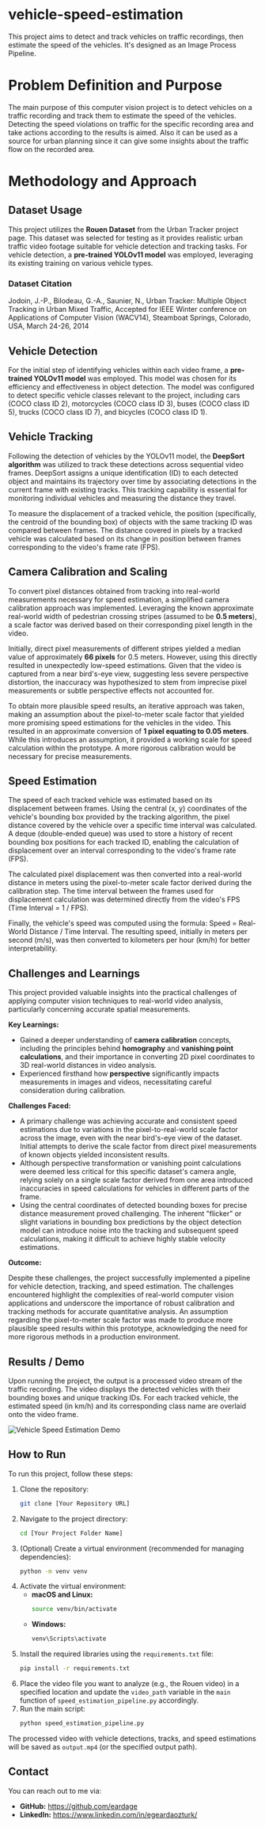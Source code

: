 # vehicle-speed-estimation
This project aims to detect and track vehicles on traffic recordings, then estimate the speed of the vehicles. It's designed as an Image Process Pipeline.



# Problem Definition and Purpose

The main purpose of this computer vision project is to detect vehicles on a traffic recording and track them to estimate the speed of the vehicles. Detecting the speed violations on traffic for the specific recording area and take actions according to the results is aimed. Also it can be used as a source for urban planning since it can give some insights about the traffic flow on the recorded area.


# Methodology and Approach

## Dataset Usage

This project utilizes the **Rouen Dataset** from the Urban Tracker project page. This dataset was selected for testing as it provides realistic urban traffic video footage suitable for vehicle detection and tracking tasks. For vehicle detection, a **pre-trained YOLOv11 model** was employed, leveraging its existing training on various vehicle types.

### Dataset Citation
Jodoin, J.-P., Bilodeau, G.-A., Saunier, N., Urban Tracker: Multiple Object Tracking in Urban Mixed Traffic, Accepted for IEEE Winter conference on Applications of Computer Vision (WACV14), Steamboat Springs, Colorado, USA, March 24-26, 2014

## Vehicle Detection

For the initial step of identifying vehicles within each video frame, a **pre-trained YOLOv11 model** was employed. This model was chosen for its efficiency and effectiveness in object detection. The model was configured to detect specific vehicle classes relevant to the project, including cars (COCO class ID 2), motorcycles (COCO class ID 3), buses (COCO class ID 5), trucks (COCO class ID 7), and bicycles (COCO class ID 1).


## Vehicle Tracking

Following the detection of vehicles by the YOLOv11 model, the **DeepSort algorithm** was utilized to track these detections across sequential video frames. DeepSort assigns a unique identification (ID) to each detected object and maintains its trajectory over time by associating detections in the current frame with existing tracks. This tracking capability is essential for monitoring individual vehicles and measuring the distance they travel.

To measure the displacement of a tracked vehicle, the position (specifically, the centroid of the bounding box) of objects with the same tracking ID was compared between frames. The distance covered in pixels by a tracked vehicle was calculated based on its change in position between frames corresponding to the video's frame rate (FPS).


## Camera Calibration and Scaling

To convert pixel distances obtained from tracking into real-world measurements necessary for speed estimation, a simplified camera calibration approach was implemented. Leveraging the known approximate real-world width of pedestrian crossing stripes (assumed to be **0.5 meters**), a scale factor was derived based on their corresponding pixel length in the video.

Initially, direct pixel measurements of different stripes yielded a median value of approximately **66 pixels** for 0.5 meters. However, using this directly resulted in unexpectedly low-speed estimations. Given that the video is captured from a near bird's-eye view, suggesting less severe perspective distortion, the inaccuracy was hypothesized to stem from imprecise pixel measurements or subtle perspective effects not accounted for.

To obtain more plausible speed results, an iterative approach was taken, making an assumption about the pixel-to-meter scale factor that yielded more promising speed estimations for the vehicles in the video. This resulted in an approximate conversion of **1 pixel equating to 0.05 meters**. While this introduces an assumption, it provided a working scale for speed calculation within the prototype. A more rigorous calibration would be necessary for precise measurements.



## Speed Estimation

The speed of each tracked vehicle was estimated based on its displacement between frames. Using the central (x, y) coordinates of the vehicle's bounding box provided by the tracking algorithm, the pixel distance covered by the vehicle over a specific time interval was calculated. A deque (double-ended queue) was used to store a history of recent bounding box positions for each tracked ID, enabling the calculation of displacement over an interval corresponding to the video's frame rate (FPS).

The calculated pixel displacement was then converted into a real-world distance in meters using the pixel-to-meter scale factor derived during the calibration step. The time interval between the frames used for displacement calculation was determined directly from the video's FPS (Time Interval = 1 / FPS).

Finally, the vehicle's speed was computed using the formula: Speed = Real-World Distance / Time Interval. The resulting speed, initially in meters per second (m/s), was then converted to kilometers per hour (km/h) for better interpretability.


## Challenges and Learnings

This project provided valuable insights into the practical challenges of applying computer vision techniques to real-world video analysis, particularly concerning accurate spatial measurements.

**Key Learnings:**

* Gained a deeper understanding of **camera calibration** concepts, including the principles behind **homography** and **vanishing point calculations**, and their importance in converting 2D pixel coordinates to 3D real-world distances in video analysis.
* Experienced firsthand how **perspective** significantly impacts measurements in images and videos, necessitating careful consideration during calibration.

**Challenges Faced:**

* A primary challenge was achieving accurate and consistent speed estimations due to variations in the pixel-to-real-world scale factor across the image, even with the near bird's-eye view of the dataset. Initial attempts to derive the scale factor from direct pixel measurements of known objects yielded inconsistent results.
* Although perspective transformation or vanishing point calculations were deemed less critical for this specific dataset's camera angle, relying solely on a single scale factor derived from one area introduced inaccuracies in speed calculations for vehicles in different parts of the frame.
* Using the central coordinates of detected bounding boxes for precise distance measurement proved challenging. The inherent "flicker" or slight variations in bounding box predictions by the object detection model can introduce noise into the tracking and subsequent speed calculations, making it difficult to achieve highly stable velocity estimations.

**Outcome:**

Despite these challenges, the project successfully implemented a pipeline for vehicle detection, tracking, and speed estimation. The challenges encountered highlight the complexities of real-world computer vision applications and underscore the importance of robust calibration and tracking methods for accurate quantitative analysis. An assumption regarding the pixel-to-meter scale factor was made to produce more plausible speed results within this prototype, acknowledging the need for more rigorous methods in a production environment.


## Results / Demo

Upon running the project, the output is a processed video stream of the traffic recording. The video displays the detected vehicles with their bounding boxes and unique tracking IDs. For each tracked vehicle, the estimated speed (in km/h) and its corresponding class name are overlaid onto the video frame.

![Vehicle Speed Estimation Demo](output-640.gif)


## How to Run

To run this project, follow these steps:

1.  Clone the repository:
    ```bash
    git clone [Your Repository URL]
    ```
2.  Navigate to the project directory:
    ```bash
    cd [Your Project Folder Name]
    ```
3.  (Optional) Create a virtual environment (recommended for managing dependencies):
    ```bash
    python -m venv venv
    ```
4.  Activate the virtual environment:
    * **macOS and Linux:**
        ```bash
        source venv/bin/activate
        ```
    * **Windows:**
        ```bash
        venv\Scripts\activate
        ```
5.  Install the required libraries using the `requirements.txt` file:
    ```bash
    pip install -r requirements.txt
    ```
6.  Place the video file you want to analyze (e.g., the Rouen video) in a specified location and update the `video_path` variable in the `main` function of `speed_estimation_pipeline.py` accordingly.
7.  Run the main script:
    ```bash
    python speed_estimation_pipeline.py
    ```

The processed video with vehicle detections, tracks, and speed estimations will be saved as `output.mp4` (or the specified output path).



## Contact

You can reach out to me via:

* **GitHub:** https://github.com/eardage
* **LinkedIn:** https://www.linkedin.com/in/egeardaozturk/
